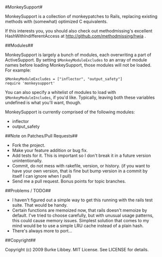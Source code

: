 #MonkeySupport#

MonkeySupport is a collection of monkeypatches to Rails, replacing
existing methods with (somewhat) optimized C equivalents.

If this interests you, you should also check out methodmissing's
excellent HashWithIndifferentAccess at
http://github.com/methodmissing/hwia .

##Modules##

MonkeySupport is largely a bunch of modules, each overwriting a part
of ActiveSupport. By setting `$MonkeyModuleExcludes` to an array of
module names before loading MonkeySupport, those modules will not be
loaded. For example:

    $MonkeyModuleExcludes = ["inflector", "output_safety"]
    require 'monkeysupport'

You can also specify a whitelist of modules to load with
`$MonkeyModuleIncludes`, if you'd like. Typically, leaving both these
variables undefined is what you'll want, though.

MonkeySupport is currently comprised of the following modules:

* inflector
* output_safety

##Note on Patches/Pull Requests##
 
* Fork the project.
* Make your feature addition or bug fix.
* Add tests for it. This is important so I don't break it in a
  future version unintentionally.
* Commit, do not mess with rakefile, version, or history.
  (if you want to have your own version, that is fine but
   bump version in a commit by itself I can ignore when I pull)
* Send me a pull request. Bonus points for topic branches.

##Problems / TODO##

* I haven't figured out a simple way to get this running with the
  rails test suite. That would be handy.
* Certain functions are memoized now, that rails doesn't memoize by
  default. I've tried to choose carefully, but with unusual usage
  patterns, this could cause memory issues. Simplest solution that
  comes to my mind would be to use a simple LRU cache instead of a
  plain hash.
* There's always more to port...

##Copyright##

Copyright (c) 2009 Burke Libbey. MIT License. See LICENSE for details.
